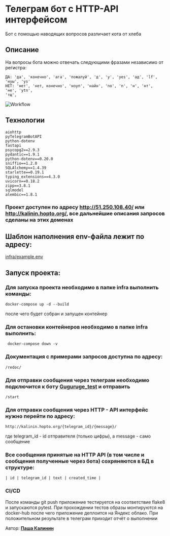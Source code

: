 # Телеграм бот с HTTP-API интерфейсом

Бот с помощью наводящих вопросов различает кота от хлеба

## Описание

На вопросы бота можно отвечать следующими фразами независимо от регистра:

    ДА: 'да', 'конечно', 'ага', 'пожалуй', 'д', 'y', 'yes', 'ад', 'lf', 'нуы', 'ys'
    НЕТ: 'нет', 'нет, конечно', 'ноуп', 'найн', 'no', 'n', 'н', 'нт', 'не', 'ytn',
    'тщ',

![Workflow](https://github.com/Pavelkalininn/fastapi_telegram_bot_ci_cd/actions/workflows/bot_workflow.yml/badge.svg)

## Технологии

    aiohttp
    pyTelegramBotAPI
    python-dotenv
    fastapi
    psycopg2==2.9.3
    pydantic==1.9.1
    python-dotenv==0.20.0
    sniffio==1.2.0
    SQLAlchemy==1.4.39
    starlette==0.19.1
    typing_extensions==4.3.0
    uvicorn==0.18.2
    zipp==3.8.1
    sqlmodel
    alembic==1.8.1

### Проект доступен по адресу http://51.250.108.40/ или http://kalinin.hopto.org/, все дальнейшие описания запросов сделаны на этих доменах
## Шаблон наполнения env-файла лежит по адресу: 

[infra/example.env](./infra/example.env)

## Запуск проекта:

### Для запуска проекта необходимо в папке infra выполнить команды:
    
    docker-compose up -d --build

после чего будет собран и запущен контейнер


### Для остановки контейнеров необходимо в папке infra выполнить:

     docker-compose down -v


### Документация с примерами запросов доступна по адресу:

    /redoc/

### Для отправки сообщения через телеграм необходимо подключится к боту [Guguruge_test](https://t.me/Guguruge_test_bot) и отправить 

    /start

### Для отправки сообщения через HTTP - API интерфейс нужно перейти по адресу:

    http://kalinin.hopto.org/{telegram_id}/{message}/

где telegram_id - id отправителя (только цифры), а message - само сообщение


### Все сообщения принятые на HTTP API (в том числе и сообщения полученные через бота) сохряняются в БД в структуре:

    | id | telegram_id | text | created_time |

### CI/CD
 После команды git push приложение тестируется на соответствие flake8 и запускаются pytest. 
 При прохождении тестов образы монтируются на docker-hub после чего приложение деплоится на Яндекс облако.
 При положительном результате в телеграм приходит отчёт о выполнении 


Автор: [__Паша Калинин__](https://github.com/Pavelkalininn)
